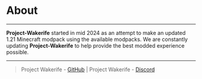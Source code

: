 # About

---

**Project-Wakerife** started in mid 2024 as an attempt to make an updated 1.21 Minecraft modpack using the available modpacks. We are constantly updating **Project-Wakerife** to help provide the best modded experience possible.

---

> Project Wakerife - [GitHub](https://github.com/Pundah) | Project Wakerife - [Discord](https://discord.gg/M4HQTQ9g9f)